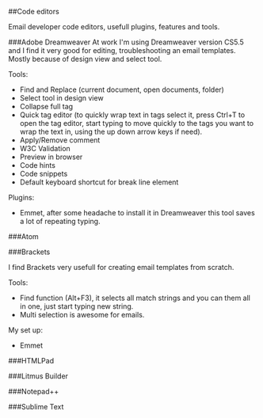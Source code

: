 ##Code editors

Email developer code editors, usefull plugins, features and tools.

###Adobe Dreamweaver
At work I'm using Dreamweaver version CS5.5 and I find it very good for editing, troubleshooting an email templates. Mostly because of design view and select tool.

Tools:
- Find and Replace (current document, open documents, folder)
- Select tool in design view
- Collapse full tag
- Quick tag editor (to quickly wrap text in tags select it, press Ctrl+T to open the tag editor, start typing to move quickly to the tags you want to wrap the text in, using the up down arrow keys if need).
- Apply/Remove comment
- W3C Validation
- Preview in browser
- Code hints
- Code snippets
- Default keyboard shortcut for break line element

Plugins:
- Emmet, after some headache to install it in Dreamweaver this tool saves a lot of repeating typing.

###Atom

###Brackets

I find Brackets very usefull for creating email templates from scratch.

Tools:
- Find function (Alt+F3), it selects all match strings and you can them all in one, just start typing new string.
- Multi selection is awesome for emails.

My set up:
- Emmet

###HTMLPad

###Litmus Builder

###Notepad++

###Sublime Text

